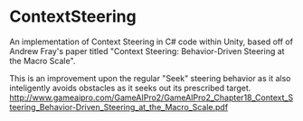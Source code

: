 # ContextSteering
An implementation of Context Steering  in C# code within Unity, based off of Andrew Fray's paper titled "Context Steering: Behavior-Driven Steering at the Macro Scale". 

This is an improvement upon the regular "Seek" steering behavior as it also inteligently avoids obstacles as it seeks out its prescribed target.
<br>
http://www.gameaipro.com/GameAIPro2/GameAIPro2_Chapter18_Context_Steering_Behavior-Driven_Steering_at_the_Macro_Scale.pdf
